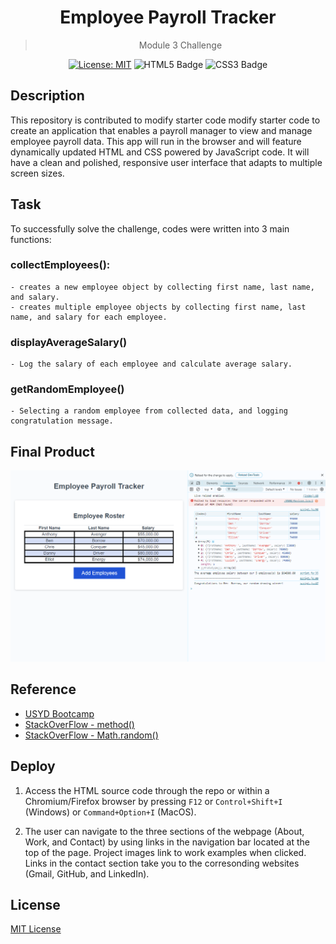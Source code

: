 <div align="center">
  
  # Employee Payroll Tracker
  > Module 3 Challenge
  

  [![License: MIT](https://img.shields.io/badge/License-MIT-yellow.svg)](https://opensource.org/licenses/MIT)
  ![HTML5 Badge](https://img.shields.io/badge/HTML5-E34F26?logo=html5&logoColor=fff&style=flat)
  ![CSS3 Badge](https://img.shields.io/badge/CSS3-1572B6?logo=css3&logoColor=fff&style=flat)

  </div>

## Description

This repository is contributed to modify starter code modify starter code to create an application that enables a payroll manager to view and manage employee payroll data. This app will run in the browser and will feature dynamically updated HTML and CSS powered by JavaScript code. It will have a clean and polished, responsive user interface that adapts to multiple screen sizes.

## Task 
To successfully solve the challenge, codes were written into 3 main functions:

### collectEmployees():
    - creates a new employee object by collecting first name, last name, and salary.
    - creates multiple employee objects by collecting first name, last name, and salary for each employee.

### displayAverageSalary()
    - Log the salary of each employee and calculate average salary.

### getRandomEmployee()
    - Selecting a random employee from collected data, and logging congratulation message.

## Final Product

![Image snipped from the result](assets/finalproduct.PNG)

## Reference
- [USYD Bootcamp](https://techbootcamp.sydney.edu.au/coding/)
- [StackOverFlow - method()](https://stackoverflow.com/questions/1230233/how-to-find-the-sum-of-an-array-of-numbers)
- [StackOverFlow - Math.random()](https://stackoverflow.com/questions/5915096/get-a-random-item-from-a-javascript-array)

## Deploy

1. Access the HTML source code through the repo or within a Chromium/Firefox browser by pressing `F12` or `Control+Shift+I` (Windows) or `Command+Option+I` (MacOS). 

2. The user can navigate to the three sections of the webpage (About, Work, and Contact) by using links in the navigation bar located at the top of the page. Project images link to work examples when clicked. Links in the contact section take you to the corresonding websites (Gmail, GitHub, and LinkedIn).

## License
[MIT License](https://opensource.org/licenses/MIT)


